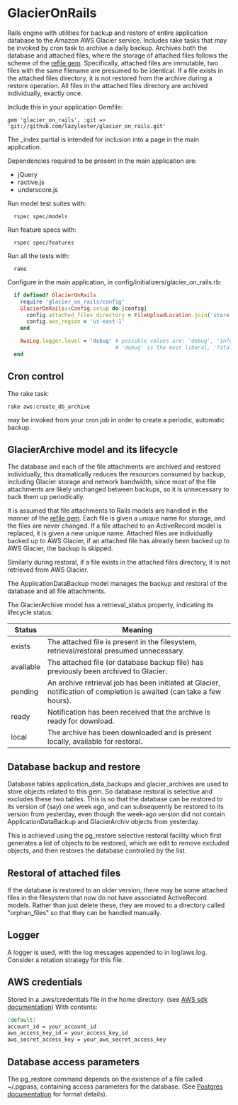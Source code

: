 # GlacierOnRails

Rails engine with utilities for backup and restore of entire application database to the Amazon AWS Glacier service.
Includes rake tasks that may be invoked by cron task to archive a daily backup.
Archives both the database and attached files, where the storage of attached files follows the scheme of the [refile gem](https://github.com/refile/refile). Specifically, attached files are immutable, two files with the same filename are presumed to be identical. If a file exists in the attached files directory, it is not restored from the archive during a restore operation. All files in the attached files directory are archived individually, exactly once.

Include this in your application Gemfile:

```
gem 'glacier_on_rails', :git => 'git://github.com/lazylester/glacier_on_rails.git'
```

The _index partial is intended for inclusion into a page in the main application.

Dependencies required to be present in the main application are:
* jQuery
* ractive.js
* underscore.js

Run model test suites with:
```
  rspec spec/models
```

Run feature specs with:
```
  rspec spec/features
```

Run all the tests with:
```
  rake
```

Configure in the main application, in config/initializers/glacier_on_rails.rb:
```ruby
  if defined? GlacierOnRails
    require 'glacier_on_rails/config'
    GlacierOnRails::Config.setup do |config|
      config.attached_files_directory = FileUploadLocation.join('store')
      config.aws_region = 'us-east-1'
    end

    AwsLog.logger.level = 'debug' # possible values are: 'debug', 'info', 'warn', 'error', 'fatal'
                                  # 'debug' is the most liberal, 'fatal' the most restrictive
  end
```
## Cron control
The rake task:
```
rake aws:create_db_archive
```
may be invoked from your cron job in order to create a periodic, automatic backup.

## GlacierArchive model and its lifecycle

The database and each of the file attachments are archived and restored individually, this dramatically reduces the resources consumed by backup, including Glacier storage and network bandwidth, since most of the file attachments are likely unchanged between backups, so it is unnecessary to back them up periodically.

It is assumed that file attachments to Rails models are handled in the manner of the [refile gem](https://github.com/refile/refile). Each file is given a unique name for storage, and the files are never changed. If a file attached to an ActiveRecord model is replaced, it is given a new unique name. Attached files are individually backed up to AWS Glacier, if an attached file has already been backed up to AWS Glacier, the backup is skipped.

Similarly during restoral, if a file exists in the attached files directory, it is not retrieved from AWS Glacier.

The ApplicationDataBackup model manages the backup and restoral of the database and all file attachments.

The GlacierArchive model has a retrieval_status property, indicating its lifecycle status:

Status    | Meaning
----------|-----------------------------------------------------------------------------------------------------------------------
exists    | The attached file is present in the filesystem, retrieval/restoral presumed unnecessary.
available | The attached file (or database backup file) has previously been archived to Glacier.
pending   | An archive retrieval job has been initiated at Glacier, notification of completion is awaited (can take a few hours).
ready     | Notification has been received that the archive is ready for download.
local     | The archive has been downloaded and is present locally, available for restoral.

## Database backup and restore
Database tables application_data_backups and glacier_archives are used to store objects related to this gem. So database restoral is selective and excludes these two tables. This is so that the database can be restored to its version of (say) one week ago, and can subsequently be restored to its version from yesterday, even though the week-ago version did not contain ApplicationDataBackup and GlacierArchiv objects from yesterday.

This is achieved using the pg_restore selective restoral facility which first generates a list of objects to be restored, which we edit to remove excluded objects, and then restores the database controlled by the list.

## Restoral of attached files
If the database is restored to an older version, there may be some attached files in the filesystem that now do not have associated ActiveRecord models. Rather than just delete these, they are moved to a directory called "orphan_files" so that they can be handled manually.

## Logger
A logger is used, with the log messages appended to in log/aws.log. Consider a rotation strategy for this file.

## AWS credentials
Stored in a .aws/credentials file in the home directory. (see [AWS sdk documentation](http://docs.aws.amazon.com/sdk-for-ruby/v2/developer-guide/setup-config.html)) With contents:

```markdown
[default]
account_id = your_account_id
aws_access_key_id = your_access_key_id
aws_secret_access_key = your_aws_secret_access_key

```

## Database access parameters
The pg_restore command depends on the existence of a file called ~/.pgpass, containing access parameters for the database. (See [Postgres documentation](https://www.postgresql.org/docs/9.3/static/libpq-pgpass.html) for format details).
